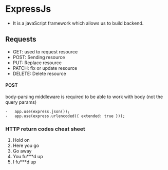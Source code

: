 # ExpressJs
- It is a javaScript framework which allows us to build backend.

## Requests
- GET: used to request resource
- POST: Sending resource
- PUT: Replace resource
- PATCH: fix or update resource
- DELETE: Delete resource

#### POST
body-parsing middleware is required to be able to work with body (not the query params)

    -   app.use(express.json());
    -   app.use(express.urlencoded({ extended: true }));

### HTTP return codes cheat sheet
1. Hold on
2. Here you go
3. Go away
4. You fu***d up
5. I fu***d up

